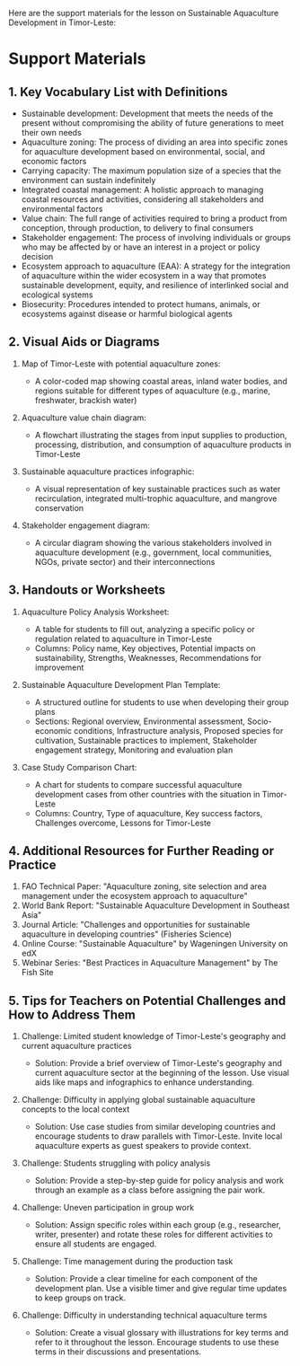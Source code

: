 Here are the support materials for the lesson on Sustainable Aquaculture Development in Timor-Leste:

# Support Materials

## 1. Key Vocabulary List with Definitions

- Sustainable development: Development that meets the needs of the present without compromising the ability of future generations to meet their own needs
- Aquaculture zoning: The process of dividing an area into specific zones for aquaculture development based on environmental, social, and economic factors
- Carrying capacity: The maximum population size of a species that the environment can sustain indefinitely
- Integrated coastal management: A holistic approach to managing coastal resources and activities, considering all stakeholders and environmental factors
- Value chain: The full range of activities required to bring a product from conception, through production, to delivery to final consumers
- Stakeholder engagement: The process of involving individuals or groups who may be affected by or have an interest in a project or policy decision
- Ecosystem approach to aquaculture (EAA): A strategy for the integration of aquaculture within the wider ecosystem in a way that promotes sustainable development, equity, and resilience of interlinked social and ecological systems
- Biosecurity: Procedures intended to protect humans, animals, or ecosystems against disease or harmful biological agents

## 2. Visual Aids or Diagrams

1. Map of Timor-Leste with potential aquaculture zones:
   - A color-coded map showing coastal areas, inland water bodies, and regions suitable for different types of aquaculture (e.g., marine, freshwater, brackish water)

2. Aquaculture value chain diagram:
   - A flowchart illustrating the stages from input supplies to production, processing, distribution, and consumption of aquaculture products in Timor-Leste

3. Sustainable aquaculture practices infographic:
   - A visual representation of key sustainable practices such as water recirculation, integrated multi-trophic aquaculture, and mangrove conservation

4. Stakeholder engagement diagram:
   - A circular diagram showing the various stakeholders involved in aquaculture development (e.g., government, local communities, NGOs, private sector) and their interconnections

## 3. Handouts or Worksheets

1. Aquaculture Policy Analysis Worksheet:
   - A table for students to fill out, analyzing a specific policy or regulation related to aquaculture in Timor-Leste
   - Columns: Policy name, Key objectives, Potential impacts on sustainability, Strengths, Weaknesses, Recommendations for improvement

2. Sustainable Aquaculture Development Plan Template:
   - A structured outline for students to use when developing their group plans
   - Sections: Regional overview, Environmental assessment, Socio-economic conditions, Infrastructure analysis, Proposed species for cultivation, Sustainable practices to implement, Stakeholder engagement strategy, Monitoring and evaluation plan

3. Case Study Comparison Chart:
   - A chart for students to compare successful aquaculture development cases from other countries with the situation in Timor-Leste
   - Columns: Country, Type of aquaculture, Key success factors, Challenges overcome, Lessons for Timor-Leste

## 4. Additional Resources for Further Reading or Practice

1. FAO Technical Paper: "Aquaculture zoning, site selection and area management under the ecosystem approach to aquaculture"
2. World Bank Report: "Sustainable Aquaculture Development in Southeast Asia"
3. Journal Article: "Challenges and opportunities for sustainable aquaculture in developing countries" (Fisheries Science)
4. Online Course: "Sustainable Aquaculture" by Wageningen University on edX
5. Webinar Series: "Best Practices in Aquaculture Management" by The Fish Site

## 5. Tips for Teachers on Potential Challenges and How to Address Them

1. Challenge: Limited student knowledge of Timor-Leste's geography and current aquaculture practices
   - Solution: Provide a brief overview of Timor-Leste's geography and current aquaculture sector at the beginning of the lesson. Use visual aids like maps and infographics to enhance understanding.

2. Challenge: Difficulty in applying global sustainable aquaculture concepts to the local context
   - Solution: Use case studies from similar developing countries and encourage students to draw parallels with Timor-Leste. Invite local aquaculture experts as guest speakers to provide context.

3. Challenge: Students struggling with policy analysis
   - Solution: Provide a step-by-step guide for policy analysis and work through an example as a class before assigning the pair work.

4. Challenge: Uneven participation in group work
   - Solution: Assign specific roles within each group (e.g., researcher, writer, presenter) and rotate these roles for different activities to ensure all students are engaged.

5. Challenge: Time management during the production task
   - Solution: Provide a clear timeline for each component of the development plan. Use a visible timer and give regular time updates to keep groups on track.

6. Challenge: Difficulty in understanding technical aquaculture terms
   - Solution: Create a visual glossary with illustrations for key terms and refer to it throughout the lesson. Encourage students to use these terms in their discussions and presentations.